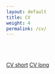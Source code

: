 ```yaml
---
layout: default
title: CV
weight: 4
permalink: /cv/
---
```


<br>
<br>
<br>

<!-- add two bottoms to download the CV in pdf format -->
<!-- center the buttons vertically and horizontally -->
<div class="text-center">
    <a href="../media/CV_Emanuele_Vivoli_1col_1pag.pdf" class="btn btn-primary btn-lg active" role="button" aria-pressed="true">CV short</a>
    <a href="../media/CV_Emanuele_Vivoli_1col.pdf" class="btn btn-primary btn-lg active" role="button" aria-pressed="true">CV long</a>
</div>